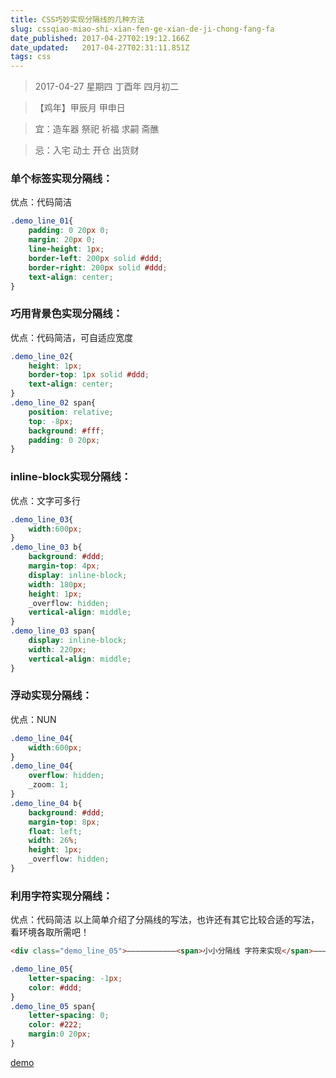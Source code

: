 ```yaml
---
title: CSS巧妙实现分隔线的几种方法
slug: cssqiao-miao-shi-xian-fen-ge-xian-de-ji-chong-fang-fa
date_published: 2017-04-27T02:19:12.166Z
date_updated:   2017-04-27T02:31:11.851Z
tags: css
---
```


> 2017-04-27 星期四 丁酉年 四月初二

> 【鸡年】甲辰月 甲申日

> 宜：造车器 祭祀 祈福 求嗣 斋醮

> 忌：入宅 动土 开仓 出货财

### 单个标签实现分隔线：

优点：代码简洁

```css
.demo_line_01{
    padding: 0 20px 0;
    margin: 20px 0;
    line-height: 1px;
    border-left: 200px solid #ddd;
    border-right: 200px solid #ddd;
    text-align: center;
}

```

### 巧用背景色实现分隔线：

优点：代码简洁，可自适应宽度

```css
.demo_line_02{
    height: 1px;
    border-top: 1px solid #ddd;
    text-align: center;
}
.demo_line_02 span{
    position: relative;
    top: -8px;
    background: #fff;
    padding: 0 20px;
}

```

### inline-block实现分隔线：

优点：文字可多行

```css
.demo_line_03{
    width:600px;
}
.demo_line_03 b{
    background: #ddd;
    margin-top: 4px;
    display: inline-block;
    width: 180px;
    height: 1px;
    _overflow: hidden;
    vertical-align: middle;
}
.demo_line_03 span{
    display: inline-block;
    width: 220px;
    vertical-align: middle;
}

```

### 浮动实现分隔线：

优点：NUN

```css
.demo_line_04{
    width:600px;
}
.demo_line_04{
    overflow: hidden;
    _zoom: 1;
}
.demo_line_04 b{
    background: #ddd;
    margin-top: 8px;
    float: left;
    width: 26%;
    height: 1px;
    _overflow: hidden;
}

```

### 利用字符实现分隔线：

优点：代码简洁 以上简单介绍了分隔线的写法，也许还有其它比较合适的写法，看环境各取所需吧！

```html
<div class="demo_line_05">———————————<span>小小分隔线 字符来实现</span>————————————</div>
```

```css
.demo_line_05{
    letter-spacing: -1px;
    color: #ddd;
}
.demo_line_05 span{
    letter-spacing: 0;
    color: #222;
    margin:0 20px;
}

```
[demo](/demo/lines/index.html)
